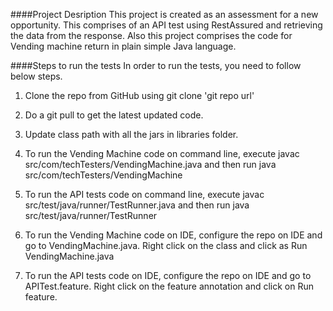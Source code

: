 ####Project Desription
This project is created as an assessment for a new opportunity. This comprises of an API test using RestAssured and retrieving the data from the response. Also this project comprises the code for Vending machine return in plain simple Java language.

####Steps to run the tests
In order to run the tests, you need to follow below steps.

1. Clone the repo from GitHub using git clone 'git repo url'

2. Do a git pull to get the latest updated code.

3. Update class path with all the jars in libraries folder.

4. To run the Vending Machine code on command line, execute javac src/com/techTesters/VendingMachine.java and then run java src/com/techTesters/VendingMachine

5. To run the API tests code on command line, execute javac src/test/java/runner/TestRunner.java and then run java src/test/java/runner/TestRunner

6. To run the Vending Machine code on IDE, configure the repo on IDE and go to VendingMachine.java. Right click on the class and click as Run VendingMachine.java

7. To run the API tests code on IDE, configure the repo on IDE and go to APITest.feature. Right click on the feature annotation and click on Run feature.